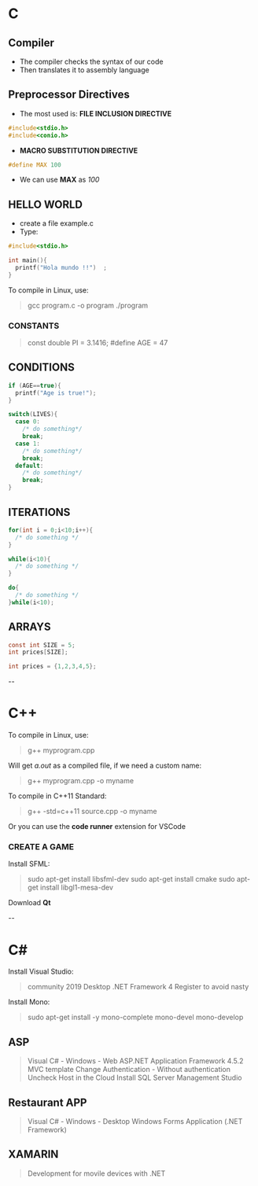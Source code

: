 # C

## Compiler

* The compiler checks the syntax of our code
* Then translates it to assembly language
## Preprocessor Directives

* The most used is: __FILE INCLUSION DIRECTIVE__

```c
#include<stdio.h>
#include<conio.h>
```

* __MACRO SUBSTITUTION DIRECTIVE__

```c
#define MAX 100
```
* We can use __MAX__ as _100_


## HELLO WORLD

* create a file example.c
* Type: 

```c
#include<stdio.h>

int main(){
  printf("Hola mundo !!")  ;
}
```

To compile in Linux, use: <br/>
>gcc program.c -o program 
>./program


### CONSTANTS

>const double PI = 3.1416;
>#define AGE = 47

## CONDITIONS

```c
if (AGE==true){
  printf("Age is true!");
}
```

```c
switch(LIVES){
  case 0:
    /* do something*/
    break;
  case 1:
    /* do something*/
    break;
  default:
    /* do something*/
    break;
}
```

## ITERATIONS

```c
for(int i = 0;i<10;i++){
  /* do something */
}
```

```c
while(i<10){
  /* do something */
}
```

```c
do{
  /* do something */
}while(i<10);
```

## ARRAYS

```c
const int SIZE = 5;
int prices[SIZE];
```


```c
int prices = {1,2,3,4,5};
```











--

# C++

To compile in Linux, use: <br/>

>g++ myprogram.cpp

Will get _a.out_ as a compiled file, if we need a custom name: <br/>

>g++ myprogram.cpp -o myname

To compile in C++11 Standard:

>g++ -std=c++11 source.cpp -o myname


Or you can use the __code runner__ extension for VSCode <br/>


### CREATE A GAME

Install SFML: <br/>
>sudo apt-get install libsfml-dev
>sudo apt-get install cmake
>sudo apt-get install libgl1-mesa-dev

Download __Qt__



--


# C#

Install Visual Studio: <br/>

>community 2019
>Desktop
>.NET Framework 4
>Register to avoid nasty 

Install Mono: <br/>

>sudo apt-get install -y mono-complete mono-devel mono-develop


## ASP

>Visual C# - Windows - Web
>ASP.NET Application
>Framework 4.5.2
>MVC template
>Change Authentication - Without authentication
>Uncheck Host in the Cloud
>Install SQL Server Management Studio





## Restaurant APP

>Visual C# - Windows - Desktop
>Windows Forms Application (.NET Framework)






## XAMARIN

>Development for movile devices with .NET
